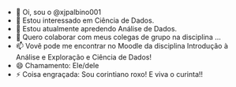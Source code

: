 - 👋 Oi, sou o @xjpalbino001
- 👀 Estou interessado em Ciência de Dados.
- 🌱 Estou atualmente apredendo Análise de Dados.
- 💞️ Quero colaborar com meus colegas de grupo na disciplina ...
- 📫 Vovê pode me encontrar no Moodle da disciplina Introdução à Análise e Exploração e Ciência de Dados!
- 😄 Chamamento: Ele/dele
- ⚡ Coisa engraçada: Sou corintiano roxo! E viva o curinta!!

<!---
xjpalbino001/xjpalbino001 é um repositório especial ✨ porque seu `readme.md` (este arquivo) aparece no seu perfil do GitHub.
Você pode clicar no link de visualização para dar uma olhada nas suas alterações.
--->
